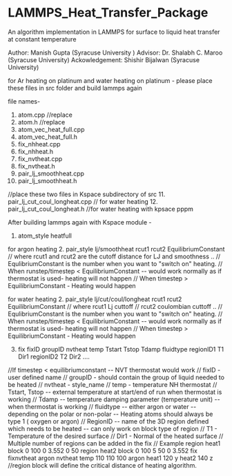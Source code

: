 # LAMMPS_Heat_Transfer_Package
An algorithm implementation in LAMMPS for surface to liquid heat transfer at constant temperature


Author:  Manish Gupta (Syracuse University ) 
Advisor: Dr. Shalabh C. Maroo (Syracuse University)
Ackowledgement: Shishir Bijalwan (Syracuse University)




for Ar heating on platinum and water heating on platinum - please place these files in src folder and build lammps again


file names- 

1. atom.cpp   			//replace
2. atom.h			//replace
3. atom_vec_heat_full.cpp
4. atom_vec_heat_full.h
5. fix_nhheat.cpp
6. fix_nhheat.h
7. fix_nvtheat.cpp
8. fix_nvtheat.h
9. pair_lj_smoothheat.cpp
10. pair_lj_smoothheat.h

//place these two files in Kspace subdirectory of src
11. pair_lj_cut_coul_longheat.cpp	// for water heating
12. pair_lj_cut_coul_longheat.h 	//for water heating with kpsace pppm


After building lammps again with Kspace module - 

1. atom_style heatfull

for argon heating
2. pair_style lj/smoothheat rcut1 rcut2 EquilibriumConstant 
// where rcut1 and rcut2 are the cutoff distance for LJ and smoothness .. 
// EqulibriumConstant is the number when you want to "switch on" heating. 
// When runstep/timestep < EquilibriumConstant -- would work normally as if thermostat is used- heating will not happen
// When timestep > EquilibriumConstant - Heating would happen


for water heating
2. pair_style lj/cut/coul/longheat rcut1 rcut2 EquilibriumConstant 
// where rcut1 Lj cuttoff
// rcut2 coulombian cuttoff .. 
// EqulibriumConstant is the number when you want to "switch on" heating. 
// When runstep/timestep < EquilibriumConstant -- would work normally as if thermostat is used- heating will not happen
// When timestep > EquilibriumConstant - Heating would happen


3. fix fixID groupID nvtheat temp Tstart Tstop Tdamp fluidtype regionID1 T1 Dir1 regionID2 T2 Dir2 ....

//If timestep < equilibriumconstant -- NVT thermostat would work 
// fixID - user defined name 
// groupID - should contain the group of liquid needed to be heated
// nvtheat - style_name
// temp - temperature NH thermostat
// Tstart, Tstop -- external temperature at start/end of run when thermostat is working
// Tdamp -- temperature damping parameter (temperature unit) -- when thermostat is working 
// fluidtype -- either argon or water -- depending on the polar or non-polar -- Heating atoms should always be type 1 ( oxygen or     argon)
// RegionID -- name of the 3D region defined which needs to be heated -- can only work on block type of region 
// T1 - Temperature of the desired surface 
// Dir1 - Normal of the heated surface 
// Multiple number of regions can be added in the fix 
// Example 
	region heat1 block 0 100 0 3.552 0 50 
	region heat2 block 0 100 5 50 0 3.552 
	fix fixnvtheat argon nvtheat temp 110 110 100 argon heat1 120 y heat2 140 z
 //region block will define the critical distance of heating algorithm. 



